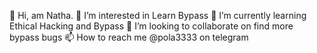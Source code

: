 👋 Hi, am Natha.
👀 I’m interested in Learn Bypass
🌱 I’m currently learning Ethical Hacking and Bypass 
💞️ I’m looking to collaborate on find more bypass bugs
📫 How to reach me @pola3333 on telegram

<!---
Nathaliya123/Nathaliya123 is a ✨ special ✨ repository because its `README.md` (this file) appears on your GitHub profile.
You can click the Preview link to take a look at your changes.
--->
